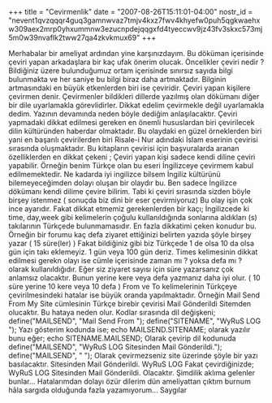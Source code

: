 +++
title = "Cevirmenlik"
date = "2007-08-26T15:11:01-04:00"
nostr_id = "nevent1qvzqqqr4guq3gamnwvaz7tmjv4kxz7fwv4khyefw0puh5qgkwaehxw309aex2mrp0yhxummnw3ezucnpdejqqgxfd4tyeccwv9jz43fv3skxc573mj5m0w39nvaflk2tww27qa4zkvkmux69"
+++

Merhabalar bir ameliyat ardından yine karşınızdayım. Bu döküman içerisinde çeviri yapan arkadaşlara bir kaç ufak önerim olucak. Öncelikler çeviri nedir ? Bildiğiniz üzere bulunduğumuz ortam içerisinde sınırsız sayıda bilgi bulunmakta ve her saniye bu bilgi biraz daha artmaktadır. Bilginin artmasındaki en büyük etkenlerden biri ise çeviridir. Çeviri yapan kişilere çevirmen denir. Çevirmenler bildikleri dillerde yazılmış olan dökümanı diğer bir dile uyarlamakla görevlidirler. Dikkat edelim çevirmekle değil uyarlamakla dedim. Yazının devamında neden böyle dediğim anlaşılacaktır. Çeviri yapmadaki dikkat edilmesi gereken en önemli hususlardan biri çevirilecek dilin kültüründen haberdar olmaktadır. Bu olaydaki en güzel örneklerden biri yani en başarılı çevirilerden biri Risale-i Nur adındaki İslam eserinin çevirisi sırasında oluşmaktadır. Bu kitapların çevirisi için başvuralarda aranan özelliklerden en dikkat çekeni ; Çeviri yapan kişi sadece kendi diline çeviri yapabilir. Örneğin benim Türkçe olan bu eseri İngilizceye çevirmem kabul edilmemektedir. Ne kadarda iyi ingilizce bilsem İngiliz kültürünü bilemeyeceğimden dolayı oluşan bir olaydır bu. Ben sadece İngilizce dökümanı kendi dilime çevire bilirim. Tabi ki çeviri sırasında sizden böyle birşey istenmez ( sonuçda biz dini bir eser çevirmiyoruz) Bu olay işin çok ince ayarıdır. Fakat dikkat etmemiz gerekenlerden bir kaçı; İngilizcede ki time, day,week gibi kelimelerin çoğulu kullanıldığında sonlarına aldıkları (s) takılarının Türkçede bulunmamasıdır. En fazla dikkatimi çeken konudur bu. Örneğin bir forumu kaç defa ziyaret ettiğinizi belirten yazıda şöyle birşey yazar ( 15 süre(ler) ) Fakat bildiğiniz gibi biz Türkçede 1 de olsa 10 da olsa gün için takı eklemeyiz. 1 gün veya 100 gün deriz. Times kelimesinin dikkat edilmesi gerekn olayı ise cümle içerisinde zaman mı ? yoksa defa mı ? olarak kullanıldığıdır. Eğer siz ziyaret sayısı için süre yazarsanız çok anlamsız olacaktır. Bunun yerine kere veya defa yazmanız daha iyi olur. ( 10 süre yerine 10 kere veya 10 defa ) From ve To kelimelerinin Türkçeye çevirilmesindeki hatalar ise büyük oranda yapılmaktadır. Örneğin Mail Send From My Site cümlesinin Türkçe birebir çevirisi Mail Gönderildi Sitemden olucaktır. Bu hataya neden olur. Kodlar sırasında dil değişkeni; define("MAILSEND", "Mail Send From "); define("SITENAME", "WyRuS LOG "); Yazı gösterim kodunda ise; echo MAILSEND.SITENAME; olarak yazılır bunu eğer; echo SITENAME.MAILSEND; Olarak çevirip dil kodunuda define("MAILSEND", "WyRuS LOG Sitesinden Mail Gönderildi."); define("MAILSEND", " "); Olarak çevirmezseniz site üzerinde şöyle bir yazı basılacaktır. Sitesinden Mail Gönderildi. WyRuS LOG Fakat çevirdiğinizde; WyRuS LOG Sitesinden Mail Gönderildi. Olacaktır. Şimdilik aklıma gelenler bunlar... Hatalarımdan dolayı özür dilerim dün ameliyattan çıktım burnum hâla sargıda olduğunda fazla yazamıyorum... Saygılar
